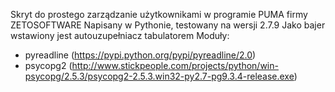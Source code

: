 ﻿ Skryt do prostego zarządzanie użytkownikami w programie PUMA firmy ZETOSOFTWARE
 Napisany w Pythonie, testowany na wersji 2.7.9
 Jako bajer wstawiony jest autouzupełniacz tabulatorem
 Moduły:
 - pyreadline (https://pypi.python.org/pypi/pyreadline/2.0)
 - psycopg2 (http://www.stickpeople.com/projects/python/win-psycopg/2.5.3/psycopg2-2.5.3.win32-py2.7-pg9.3.4-release.exe) 